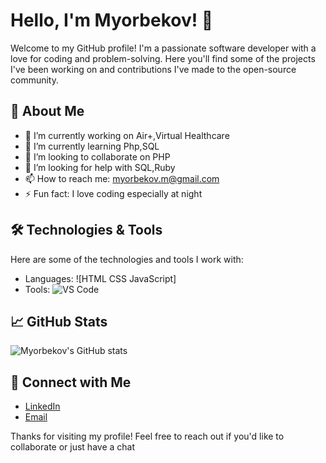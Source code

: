 # Hello, I'm Myorbekov! 👋

Welcome to my GitHub profile! I'm a passionate software developer with a love for coding and problem-solving. Here you'll find some of the projects I've been working on and contributions I've made to the open-source community.

## 🚀 About Me

- 🔭 I’m currently working on Air+,Virtual Healthcare
- 🌱 I’m currently learning Php,SQL
- 👯 I’m looking to collaborate on PHP
- 🤔 I’m looking for help with SQL,Ruby
- 📫 How to reach me: myorbekov.m@gmail.com
- ⚡ Fun fact: I love coding especially at night

## 🛠️ Technologies & Tools

Here are some of the technologies and tools I work with:

- Languages: ![HTML CSS JavaScript]
- Tools: ![VS Code](https://img.shields.io/badge/-VS%20Code-007ACC?style=flat-square&logo=visual-studio-code&logoColor=white)

## 📈 GitHub Stats

![Myorbekov's GitHub stats](https://github-readme-stats.vercel.app/api?username=myorbekov&show_icons=true&theme=radical)

## 💼 Connect with Me

- [LinkedIn](https://www.linkedin.com/in/muhammadaziz-yorbekov-32836b346/)
- [Email](myorbekov.m@gmail.com)

Thanks for visiting my profile! Feel free to reach out if you'd like to collaborate or just have a chat
